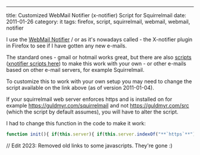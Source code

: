 ---
title: Customized WebMail Notifier (x-notifier) Script for Squirrelmail
date: 2011-01-26
category: it
tags: firefox, script, squirrelmail, webmail, webmail, notifier

I use the [WebMail Notifier](http://webmailnotifier.mozdev.org/ "webmail notifier") / or as it's nowadays called - the X-notifier plugin in Firefox to see if I have gotten any new e-mails.

The standard ones - gmail or hotmail works great, but there are also [scripts](http://webmailnotifier.mozdev.org/scripts/ "webmail scripts") ([xnotifier scripts here](http://xnotifier.tobwithu.com/scripts.php "http://xnotifier.tobwithu.com/scripts.php")) to make this work with your own - or other e-mails based on other e-mail servers, for example Squirrelmail.

To customize this to work with your own setup you may need to change the script available on the link above (as of version 2011-01-04).

If your squirrelmail web server enforces https and is installed on for example https://guldmyr.com/squirrelmail and not https://guldmyr.com/src (which the script by default assumes), you will have to alter the script.

I had to change this function in the code to make it work:

```javascript
function init(){ if(this.server){ if(this.server.indexOf("**`https`**")!=0)this.server="**https**://"+this.server; if(this.server.charAt(this.server.length-1)=="/")this.server=this.server.substring(0,this.server.length-1); }else if(this.user.indexOf("@")!=-1)this.server="**https://mail.**"+this.user.split("@")[1]; this.loginData=[this.server+"**/squirrelmail/**src/redirect.php","login_username", "secretkey",]; this.dataURL=this.server+"**/squirrelmail/**src/left_main.php"; this.mailURL=this.server+"**/squirrelmail/**src/webmail.php"; }
```

// Edit 2023: Removed old links to some javascripts. They're gone :)
